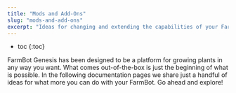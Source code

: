 ```yaml
---
title: "Mods and Add-Ons"
slug: "mods-and-add-ons"
excerpt: "Ideas for changing and extending the capabilities of your FarmBot"
---
```


* toc
{:toc}

FarmBot Genesis has been designed to be a platform for growing plants in any way you want. What comes out-of-the-box is just the beginning of what is possible. In the following documentation pages we share just a handful of ideas for what more you can do with your FarmBot. Go ahead and explore!
